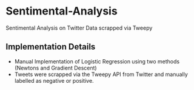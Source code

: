 # Sentimental-Analysis
Sentimental Analysis on Twitter Data scrapped via Tweepy

## Implementation Details
- Manual Implementation of Logistic Regression using two methods (Newtons and Gradient Descent)
- Tweets were scrapped via the Tweepy API from Twitter and manually labelled as negative or positive.
